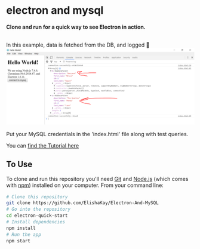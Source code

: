 # electron and mysql

**Clone and run for a quick way to see Electron in action.**

<br> In this example, data is fetched from the DB, and logged 😬
<img src="mysql.PNG">

Put your MySQL credentials in the 'index.html' file along with test queries.

You can <a href="https://www.youtube.com/watch?v=oCKDF9BU6cI&t=98s">find the Tutorial here</a>

## To Use

To clone and run this repository you'll need [Git](https://git-scm.com) and [Node.js](https://nodejs.org/en/download/) (which comes with [npm](http://npmjs.com)) installed on your computer. From your command line:

```bash
# Clone this repository
git clone https://github.com/ElishaKay/Electron-And-MySQL
# Go into the repository
cd electron-quick-start
# Install dependencies
npm install
# Run the app
npm start
```
